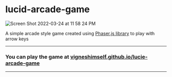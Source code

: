 # lucid-arcade-game

![Screen Shot 2022-03-24 at 11 58 24 PM](https://user-images.githubusercontent.com/40684259/159986500-2d71bc8f-2e91-46cb-bf5e-03fc5bcd4ce6.png)

A simple arcade style game created using [Phaser.js library](https://phaser.io/) to play with arrow keys

<hr>

### You can play the game at [vigneshimself.github.io/lucie-arcade-game](https://vigneshimself.github.io/lucie-arcade-game/)

<hr/>
